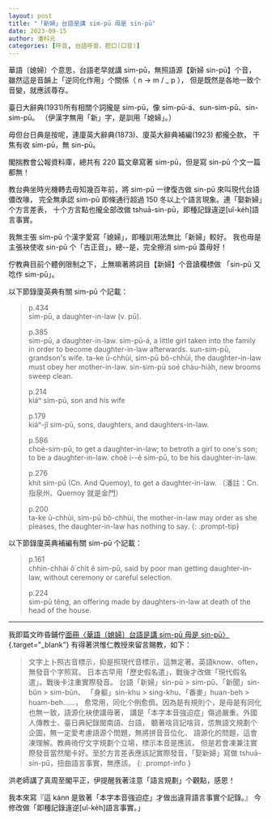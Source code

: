 ```yaml
---
layout: post
title: "「新婦」台語是講 sim-pū 毋是 sin-pū"
date: 2023-09-15
author: 潘科元
categories: [呼音, 台語呼音、腔口(口音)]
---
```


華語〔媳婦〕个意思，台語老早就講 sim-pū，無照語源【新婦 sin-pū】个音，
雖然這是音韻上「逆同化作用」个關係（ n -> m / _ p ），
但是既然是各地一致个音變，就應該尊存。

臺日大辭典(1931)所有相關个詞攏是 sim-pū，像 sim-pū-á、sun-sim-pū、sin-sim-pū。
（伊漢字無用「新」字，是訓用「媳婦」。）

毋但台日典是按呢，連廈英大辭典(1873)、廈英大辭典補編(1923) 都攏仝款，
干焦有收 sim-pū，無 sin-pū。

閣揣教會公報資料庫，總共有 220 篇文章寫著 sim-pū，但是寫 sin-pū 个文一篇都無！

教台典坐時光機轉去毋知幾百年前，將 sim-pū 一律復古做 sin-pū 來叫現代台語儂改喙，
完全無承認 sim-pū 即條通行超過 150 冬以上个語言現象。連「娶新婦」个方言差表，
十个方言點也攏全部改做 tshuā-sin-pū，即種記錄違逆[uî-ke̍h]語言事實。

我無主張 sim-pū 个漢字愛寫「媳婦」，即種訓用法無比「新婦」較好。
我也毋是主張袂使收 sin-pū 个「古正音」，總--是，完全擦消 sim-pū 蓋毋好！

佇教典目前个體例限制之下，上無嘛著將詞目【新婦】个音讀欄標做
「sin-pū 又唸作 sim-pū」。

以下節錄廈英典有關 sim-pū 个記載：

> p.434  
> sim-pū, a daughter-in-law (v. pū).
> 
> p.385  
> sim-pū, a daughter-in-law. sim-pū-á, a little girl taken into the family in order to become daughter-in-law afterwards. sun-sim-pū, grandson's wife. ta-ke ū-chhùi, sim-pū bô-chhùi, the daughter-in-law must obey her mother-in-law. sin-sim-pū soé chàu-hia̍h, new brooms sweep clean.
> 
> p.214  
> kiáⁿ sim-pū, son and his wife
> 
> p.179  
> kiáⁿ-jî sim-pū, sons, daughters, and daughters-in-law.
> 
> p.586  
> choè-sim-pū, to get a daughter-in-law; to betroth a girl to one's son; to be a daughter-in-law. choè i--ê sim-pū, to be his daughter-in-law.
> 
> p.276  
> khit sim-pū (Cn. And Quemoy), to get a daughter-in-law.
> （潘註：Cn. 指泉州、Quemoy 就是金門）
> 
> p.200  
> ta-ke ū-chhùi, sim-pū bô-chhùi, the mother-in-law may order as she pleases, the daughter-in-law has nothing to say.
{: .prompt-tip}

以下節錄廈英典補編有關 sim-pū 个記載：

> p.161  
> chhìn-chhái ô͘ chi̍t ê sim-pū, said by poor man getting daughter-in-law, without ceremony or careful selection.
> 
> p.224  
> sim-pū têng, an offering made by daughters-in-law at death of the head of the house.

---

我即篇文昨昏鋪佇[面冊〈華語〔媳婦〕台語是講 sim-pū 毋是 sin-pū〉](https://www.facebook.com/khoguan/posts/pfbid029Fn8449UJzRnv7k2u3V7UTg8nrPhBugo3f7h2VcvV5JwvineLLPqPkCaRhzAnC8Vl){.target="_blank"}
有得著洪惟仁教授來留言賜教，如下：

> 文字上卜照古音標示，抑是照現代音標示，這無定著。英語know、often，無發音个字照寫。
日本古早用「歷史假名遣」，戰後才改做「現代假名遣」。戰後卡注重實際發音。
台語「新婦」sin-pū > sim-pū、「新聞」sin-bûn > sim-bûn、
「身軀」sin-khu > sing-khu、「番麥」huan-beh > huam-beh……，
愈常用，同化个例愈儕。因為是有規則个，是毋是有同化也無一致，語源化袂使講毋著，
講是「本字本音強迫症」傷過嚴重。外國人傳教士、臺日典紀錄閩南語、台語，
聽著啥貨記啥貨，怹無語文規劃个企圖，無一定愛考慮語源个問題，無將拼音音位化、
語源化的問題，這會凍理解。教典徛佇文字規劃个立場，標示本音是應該，
但是若會凍兼注實際發音當然閣卡好。至於方言差表應該記實際發音，「娶新婦」寫做
tshuā-sin-pū，扭曲語言事實，無應該。
{: .prompt-info }

洪老師講了真周至閣平正，伊提醒我著注意「語言規劃」个觀點，感恩！

我本來寫『這 kánn 是致著「本字本音強迫症」才做出違背語言事實个記錄。』
今修改做「即種記錄違逆[uî-ke̍h]語言事實。」


